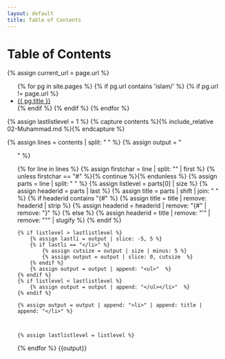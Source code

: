```yaml
---
layout: default
title: Table of Contents
---
```


<h1>Table of Contents</h1>

{% assign current_url = page.url %}

<ul>
  {% for pg in site.pages %}
    {% if pg.url contains 'islam/' %}
    {% if pg.url != page.url %}
      <li>
        <a href="{{ pg.url }}">{{ pg.title }}</a>
      </li>
    {% endif %}
    {% endif %}
  {% endfor %}
</ul>



{% assign lastlistlevel = 1 %}
{% capture contents %}{% include_relative 02-Muhammad.md %}{% endcapture %}

{% assign lines = contents | split: "
" %}
{% assign output = "<ul>" %}

{% for line in lines %}
	{% assign firstchar = line | split: "" | first %}
	{% unless firstchar == "#" %}{% continue %}{% endunless %}
	{% assign parts = line | split: " " %}
	{% assign listlevel = parts[0] | size %}
	{% assign headerid = parts | last %}
	{% assign title = parts | shift | join: " " %}
	{% if headerid contains "{#" %}
		{% assign title = title | remove: headerid | strip %}
		{% assign headerid = headerid | remove: "{#" | remove: "}" %}
	{% else %}
		{% assign headerid = title | remove: "'" | remove: "\"" | slugify %}
	{% endif %}
	
	
	{% if listlevel > lastlistlevel %}
		{% assign lastli = output | slice: -5, 5 %}
		{% if lastli == "</li>" %}
			{% assign cutsize = output | size | minus: 5 %}
			{% assign output = output | slice: 0, cutsize  %}
		{% endif %}
		{% assign output = output | append: "<ul>"  %}
	{% endif %}
	{% if listlevel < lastlistlevel %}
		{% assign output = output | append: "</ul></li>"  %}
	{% endif %}
	
	{% assign output = output | append: "<li>" | append: title | append: "</li>" %}
	
	
	
	{% assign lastlistlevel = listlevel %}
{% endfor %}
{{output}}
</ul>